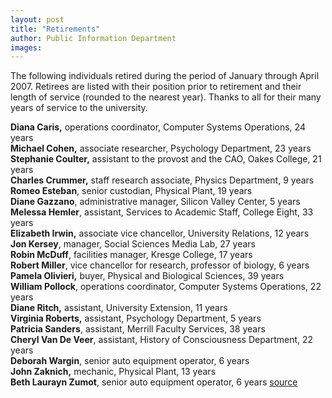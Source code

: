 ```yaml
---
layout: post
title: "Retirements"
author: Public Information Department
images:
---
```


The following individuals retired during the period of January through April 2007. Retirees are listed with their position prior to retirement and their length of service (rounded to the nearest year). Thanks to all for their many years of service to the university.

**Diana Caris,** operations coordinator, Computer Systems Operations, 24 years  
**Michael Cohen,** associate researcher, Psychology Department, 23 years  
**Stephanie Coulter,** assistant to the provost and the CAO, Oakes College, 21 years  
**Charles Crummer,** staff research associate, Physics Department, 9 years   
**Romeo Esteban**, senior custodian, Physical Plant, 19 years  
**Diane Gazzano**, administrative manager, Silicon Valley Center, 5 years  
**Melessa Hemler**, assistant, Services to Academic Staff, College Eight, 33 years  
**Elizabeth Irwin,** associate vice chancellor, University Relations, 12 years  
**Jon Kersey**, manager, Social Sciences Media Lab, 27 years  
**Robin McDuff**, facilities manager, Kresge College, 17 years  
**Robert Miller**, vice chancellor for research, professor of biology, 6 years  
**Pamela Olivieri,** buyer, Physical and Biological Sciences, 39 years  
**William Pollock**, operations coordinator, Computer Systems Operations, 22 years  
**Diane Ritch,** assistant, University Extension, 11 years  
**Virginia Roberts,** assistant, Psychology Department, 5 years  
**Patricia Sanders**, assistant, Merrill Faculty Services, 38 years  
**Cheryl Van De Veer**, assistant, History of Consciousness Department, 22 years  
**Deborah Wargin**, senior auto equipment operator, 6 years   
**John Zaknich,** mechanic, Physical Plant, 13 years   
**Beth Laurayn Zumot**, senior auto equipment operator, 6 years
[source](http://www1.ucsc.edu/currents/06-07/05-21/retirements.asp "Permalink to retirements")
